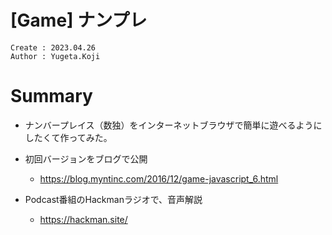 [Game] ナンプレ
===
```
Create : 2023.04.26
Author : Yugeta.Koji
```

# Summary
- ナンバープレイス（数独）をインターネットブラウザで簡単に遊べるようにしたくて作ってみた。

- 初回バージョンをブログで公開
  - https://blog.myntinc.com/2016/12/game-javascript_6.html

- Podcast番組のHackmanラジオで、音声解説
  - https://hackman.site/


